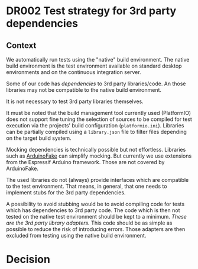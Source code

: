 DR002 Test strategy for 3rd party dependencies
==============================================

Context
-------

We automatically run tests using the "native" build environment.
The native build environment is the test environment available on standard desktop environments 
and on the continuous integration server.

Some of our code has *dependencies* to 3rd party libraries/code.
An those libraries may not be compatible to the native build environment.

It is not necessary to test 3rd party libraries themselves.

It must be noted that the build management tool currently used (PlatformIO) does not 
support fine tuning the selection of sources to be compiled for test execution via the projects'
build configuration (`platformio.ini`).
Libraries can be partially compiled using a `library.json` file to filter files depending on 
the target build system.

Mocking dependencies is technically possible but not effortless.
Libraries such as [ArduinoFake][] can simplify mocking.
But currently we use extensions from the Espressif Arduino framework.
Those are not covered by ArduinoFake.

The used libraries do not (always) provide interfaces which are compatible to the test 
environment.
That means, in general, that one needs to implement stubs for the 3rd party dependencies.

A possibility to avoid stubbing would be to avoid compiling code for tests which has 
dependencies to 3rd party code.
The code which is then not tested on the native test environment should be kept to 
a minimum.
*These are the 3rd party library adapters.*
This code should be as simple as possible to reduce the risk of introducing errors.
Those adapters are then excluded from testing using the native build environment.

[ArduinoFake]: https://github.com/FabioBatSilva/ArduinoFake/ "a simple mocking framework for Arduino"

Decision
========
